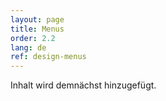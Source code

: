 ```yaml
---
layout: page
title: Menus
order: 2.2
lang: de
ref: design-menus
---
```


Inhalt wird demnächst hinzugefügt.
